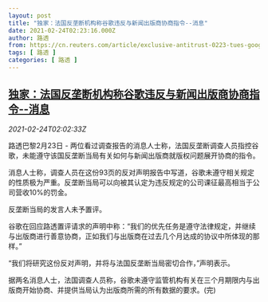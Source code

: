 ```yaml
---
layout: post
title: "独家：法国反垄断机构称谷歌违反与新闻出版商协商指令--消息"
date: 2021-02-24T02:23:16.000Z
author: 路透
from: https://cn.reuters.com/article/exclusive-antitrust-0223-tues-google-idCNKBS2AO06C
tags: [ 路透 ]
categories: [ 路透 ]
---
```

<!--1614133396000-->
[独家：法国反垄断机构称谷歌违反与新闻出版商协商指令--消息](https://cn.reuters.com/article/exclusive-antitrust-0223-tues-google-idCNKBS2AO06C)
------

<div>
<div><i>2021-02-24T02:02:33Z</i></div><p>路透巴黎2月23日 - 两位看过调查报告的消息人士称，法国反垄断调查人员指控谷歌，未能遵守该国反垄断当局有关如何与新闻出版商就版权问题展开协商的指令。</p><p>消息人士称，调查人员在这份93页的反对声明报告中写道，谷歌未遵守相关规定的性质极为严重。反垄断当局可以向被其认定为违反规定的公司课征最高相当于公司营收10%的罚金。</p><p>反垄断当局的发言人未予置评。</p><p>谷歌在回应路透置评请求的声明中称：“我们的优先任务是遵守法律规定，并继续与出版商进行善意协商，正如我们与出版商在过去几个月达成的协议中所体现的那样。”</p><p>“我们将研究这份反对声明，并将与法国反垄断当局密切合作，”声明表示。</p><p>据两名消息人士，法国调查人员称，谷歌未遵守监管机构有关在三个月期限内与出版商开始协商、并提供当局认为出版商所需的所有数据的要求。(完)</p>
</div>
